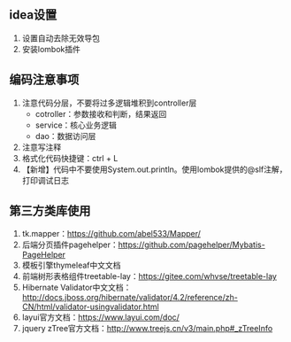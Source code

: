 ## idea设置

1. 设置自动去除无效导包
2. 安装lombok插件

## 编码注意事项

1. 注意代码分层，不要将过多逻辑堆积到controller层
    + cotroller：参数接收和判断，结果返回
    + service：核心业务逻辑
    + dao：数据访问层
2. 注意写注释
3. 格式化代码快捷键：ctrl + L
4. 【新增】代码中不要使用System.out.println。使用lombok提供的@slf注解，打印调试日志


## 第三方类库使用

1. tk.mapper：https://github.com/abel533/Mapper/
2. 后端分页插件pagehelper：https://github.com/pagehelper/Mybatis-PageHelper
3. 模板引擎thymeleaf中文文档
4. 前端树形表格组件treetable-lay：https://gitee.com/whvse/treetable-lay
5. Hibernate Validator中文文档：http://docs.jboss.org/hibernate/validator/4.2/reference/zh-CN/html/validator-usingvalidator.html
6. layui官方文档：https://www.layui.com/doc/
7. jquery zTree官方文档：http://www.treejs.cn/v3/main.php#_zTreeInfo
